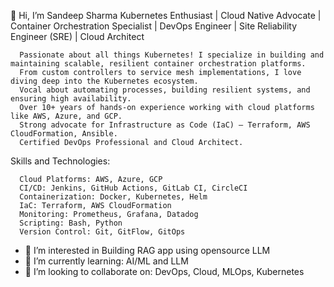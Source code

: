 👋 Hi, I’m Sandeep Sharma
  Kubernetes Enthusiast | Cloud Native Advocate | Container Orchestration Specialist | DevOps Engineer | Site Reliability Engineer (SRE) | Cloud Architect
  
      Passionate about all things Kubernetes! I specialize in building and maintaining scalable, resilient container orchestration platforms.
      From custom controllers to service mesh implementations, I love diving deep into the Kubernetes ecosystem.
      Vocal about automating processes, building resilient systems, and ensuring high availability.      
      Over 10+ years of hands-on experience working with cloud platforms like AWS, Azure, and GCP.      
      Strong advocate for Infrastructure as Code (IaC) – Terraform, AWS CloudFormation, Ansible.
      Certified DevOps Professional and Cloud Architect.

Skills and Technologies:

      Cloud Platforms: AWS, Azure, GCP      
      CI/CD: Jenkins, GitHub Actions, GitLab CI, CircleCI
      Containerization: Docker, Kubernetes, Helm
      IaC: Terraform, AWS CloudFormation
      Monitoring: Prometheus, Grafana, Datadog
      Scripting: Bash, Python
      Version Control: Git, GitFlow, GitOps


- 👀 I’m interested in Building RAG app using opensource LLM
- 🌱 I’m currently learning: AI/ML and LLM 
- 💞️ I’m looking to collaborate on: DevOps, Cloud, MLOps, Kubernetes
  


<!---
sandeep-sharma-codehub/sandeep-sharma-codehub is a ✨ special ✨ repository because its `README.md` (this file) appears on your GitHub profile.
You can click the Preview link to take a look at your changes.
--->
